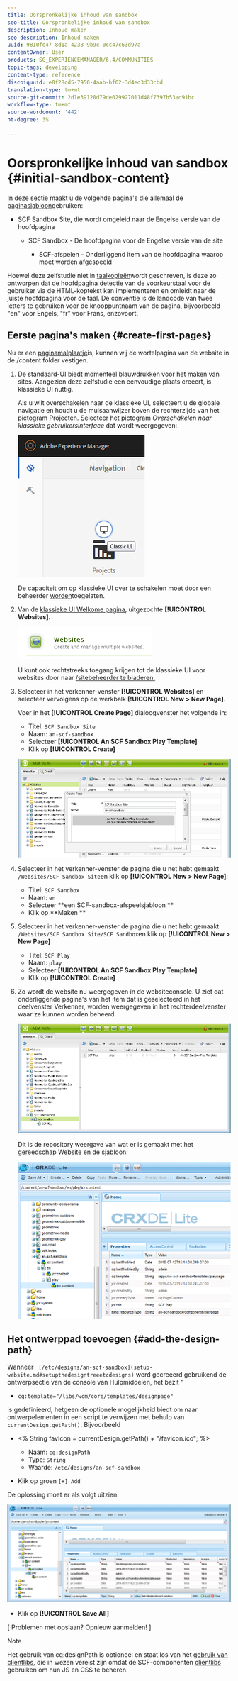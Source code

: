 ```yaml
---
title: Oorspronkelijke inhoud van sandbox
seo-title: Oorspronkelijke inhoud van sandbox
description: Inhoud maken
seo-description: Inhoud maken
uuid: 9810fe47-8d1a-4238-9b9c-0cc47c63d97a
contentOwner: User
products: SG_EXPERIENCEMANAGER/6.4/COMMUNITIES
topic-tags: developing
content-type: reference
discoiquuid: e8f28cd5-7950-4aab-bf62-3d4ed3d33cbd
translation-type: tm+mt
source-git-commit: 2d1e39120d79de029927011d48f7397b53ad91bc
workflow-type: tm+mt
source-wordcount: '442'
ht-degree: 3%

---
```



# Oorspronkelijke inhoud van sandbox {#initial-sandbox-content}

In deze sectie maakt u de volgende pagina&#39;s die allemaal de [paginasjabloon](initial-app.md#createthepagetemplate)gebruiken:

* SCF Sandbox Site, die wordt omgeleid naar de Engelse versie van de hoofdpagina

   * SCF Sandbox - De hoofdpagina voor de Engelse versie van de site

      * SCF-afspelen - Onderliggend item van de hoofdpagina waarop moet worden afgespeeld

Hoewel deze zelfstudie niet in [taalkopieën](../../help/sites-administering/tc-prep.md)wordt geschreven, is deze zo ontworpen dat de hoofdpagina detectie van de voorkeurstaal voor de gebruiker via de HTML-koptekst kan implementeren en omleidt naar de juiste hoofdpagina voor de taal. De conventie is de landcode van twee letters te gebruiken voor de knooppuntnaam van de pagina, bijvoorbeeld &quot;en&quot; voor Engels, &quot;fr&quot; voor Frans, enzovoort.

## Eerste pagina&#39;s maken {#create-first-pages}

Nu er een [paginamalplaatje](initial-app.md#createthepagetemplate)is, kunnen wij de wortelpagina van de website in de /content folder vestigen.

1. De standaard-UI biedt momenteel blauwdrukken voor het maken van sites. Aangezien deze zelfstudie een eenvoudige plaats creeert, is klassieke UI nuttig.

   Als u wilt overschakelen naar de klassieke UI, selecteert u de globale navigatie en houdt u de muisaanwijzer boven de rechterzijde van het pictogram Projecten. Selecteer het pictogram *Overschakelen naar klassieke gebruikersinterface* dat wordt weergegeven:

   ![chlimage_1-36](assets/chlimage_1-36.png)

   De capaciteit om op klassieke UI over te schakelen moet door een beheerder [worden](../../help/sites-administering/enable-classic-ui.md)toegelaten.

1. Van de [klassieke UI Welkome pagina](http://localhost:4502/welcome.html), uitgezochte **[!UICONTROL Websites]**.

   ![chlimage_1-37](assets/chlimage_1-37.png)

   U kunt ook rechtstreeks toegang krijgen tot de klassieke UI voor websites door naar [/sitebeheerder te bladeren.](http://localhost:4502/siteadmin)

1. Selecteer in het verkenner-venster **[!UICONTROL Websites]** en selecteer vervolgens op de werkbalk **[!UICONTROL New > New Page]**.

   Voer in het **[!UICONTROL Create Page]** dialoogvenster het volgende in:

   * Titel: `SCF Sandbox Site`
   * Naam: `an-scf-sandbox`
   * Selecteer **[!UICONTROL An SCF Sandbox Play Template]**
   * Klik op **[!UICONTROL Create]**

   ![chlimage_1-38](assets/chlimage_1-38.png)

1. Selecteer in het verkenner-venster de pagina die u net hebt gemaakt `/Websites/SCF Sandbox Site`en klik op **[!UICONTROL New > New Page]**:

   * Titel: `SCF Sandbox`
   * Naam: `en`
   * Selecteer **een SCF-sandbox-afspeelsjabloon **
   * Klik op **Maken **

1. Selecteer in het verkenner-venster de pagina die u net hebt gemaakt `/Websites/SCF Sandbox Site/SCF Sandbox`en klik op **[!UICONTROL New > New Page]**

   * Titel: `SCF Play`
   * Naam: `play`
   * Selecteer **[!UICONTROL An SCF Sandbox Play Template]**
   * Klik op **[!UICONTROL Create]**

1. Zo wordt de website nu weergegeven in de websiteconsole. U ziet dat onderliggende pagina&#39;s van het item dat is geselecteerd in het deelvenster Verkenner, worden weergegeven in het rechterdeelvenster waar ze kunnen worden beheerd.

   ![chlimage_1-39](assets/chlimage_1-39.png)

   Dit is de repository weergave van wat er is gemaakt met het gereedschap Website en de sjabloon:

   ![chlimage_1-40](assets/chlimage_1-40.png)

## Het ontwerppad toevoegen {#add-the-design-path}

Wanneer ` [/etc/designs/an-scf-sandbox](setup-website.md#setupthedesigntreeetcdesigns)` werd gecreeerd gebruikend de ontwerpsectie van de console van Hulpmiddelen, het bezit &quot;

* `cq:template="/libs/wcm/core/templates/designpage"`

is gedefinieerd, hetgeen de optionele mogelijkheid biedt om naar ontwerpelementen in een script te verwijzen met behulp van `currentDesign.getPath()`. Bijvoorbeeld

* &lt;% String favIcon = currentDesign.getPath() + &quot;/favicon.ico&quot;; %>


   * Naam: `cq:designPath`
   * Type: `String`
   * Waarde: `/etc/designs/an-scf-sandbox`

* Klik op groen `[+] Add`

De oplossing moet er als volgt uitzien:

![chlimage_1-41](assets/chlimage_1-41.png)

* Klik op **[!UICONTROL Save All]**

[ Problemen met opslaan? Opnieuw aanmelden! ]

>[!NOTE]
>
>Het gebruik van cq:designPath is optioneel en staat los van het [gebruik van clientlibs](develop-app.md#includeclientlibsintemplate), die in wezen vereist zijn omdat de SCF-componenten [clientlibs](client-customize.md#clientlibs-for-scf) gebruiken om hun JS en CSS te beheren.

